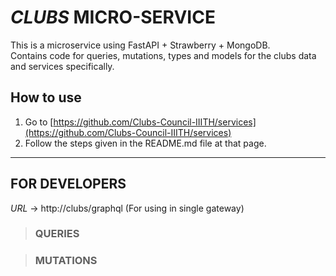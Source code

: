 # _CLUBS_ MICRO-SERVICE

This is a microservice using FastAPI + Strawberry + MongoDB.  
Contains code for queries, mutations, types and models for the clubs data and services specifically.

## How to use
1. Go to [https://github.com/Clubs-Council-IIITH/services](https://github.com/Clubs-Council-IIITH/services)
2. Follow the steps given in the README.md file at that page.

---

## FOR DEVELOPERS
_URL_ -> http://clubs/graphql (For using in single gateway)

> ### QUERIES

> ### MUTATIONS
